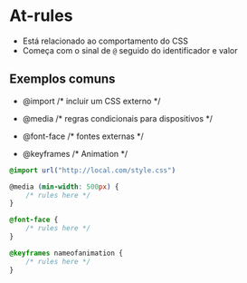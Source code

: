 # At-rules

* Está relacionado ao comportamento do CSS
* Começa com o sinal de `@` seguido do identificador e valor

## Exemplos comuns

- @import      /* incluir um CSS externo */

- @media       /* regras condicionais para dispositivos */

- @font-face   /* fontes externas */

- @keyframes   /* Animation */

```css
@import url("http://local.com/style.css")

@media (min-width: 500px) { 
    /* rules here */
}

@font-face {
    /* rules here */
}

@keyframes nameofanimation {
    /* rules here */
}
